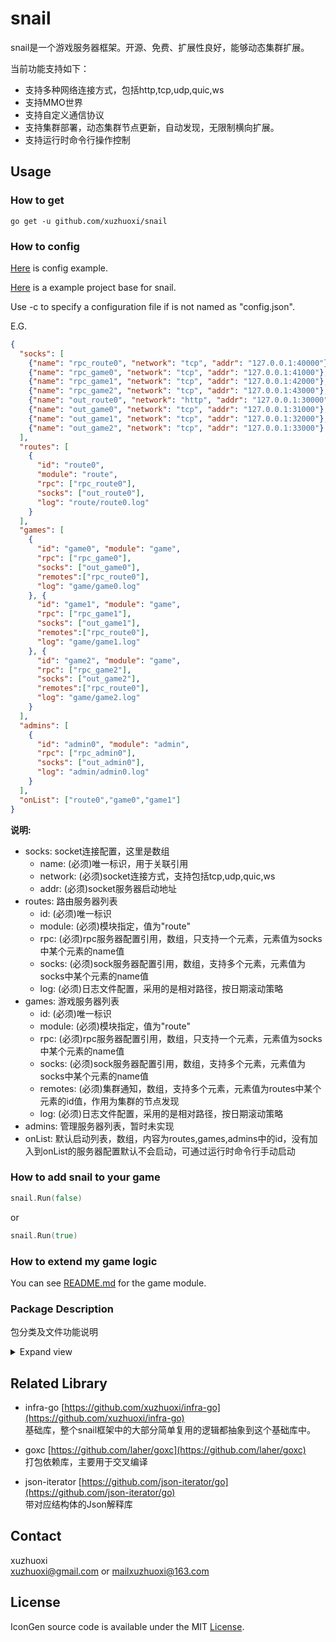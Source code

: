 # snail

snail是一个游戏服务器框架。开源、免费、扩展性良好，能够动态集群扩展。

当前功能支持如下：
- 支持多种网络连接方式，包括http,tcp,udp,quic,ws
- 支持MMO世界
- 支持自定义通信协议
- 支持集群部署，动态集群节点更新，自动发现，无限制横向扩展。
- 支持运行时命令行操作控制

## Usage

### How to get
```
go get -u github.com/xuzhuoxi/snail
```

### How to config

[Here](/conf/config.json) is config example.

[Here](https://github.com/xuzhuoxi/snail_test) is a example project base for snail.

Use -c to specify a configuration file if is not named as "config.json".

E.G.
```json
{
  "socks": [
    {"name": "rpc_route0", "network": "tcp", "addr": "127.0.0.1:40000"},
    {"name": "rpc_game0", "network": "tcp", "addr": "127.0.0.1:41000"},
    {"name": "rpc_game1", "network": "tcp", "addr": "127.0.0.1:42000"},
    {"name": "rpc_game2", "network": "tcp", "addr": "127.0.0.1:43000"},
    {"name": "out_route0", "network": "http", "addr": "127.0.0.1:30000"},
    {"name": "out_game0", "network": "tcp", "addr": "127.0.0.1:31000"},
    {"name": "out_game1", "network": "tcp", "addr": "127.0.0.1:32000"},
    {"name": "out_game2", "network": "tcp", "addr": "127.0.0.1:33000"}
  ],
  "routes": [
    {
      "id": "route0",
      "module": "route",
      "rpc": ["rpc_route0"],
      "socks": ["out_route0"],
      "log": "route/route0.log"
    }
  ],
  "games": [
    {
      "id": "game0", "module": "game",
      "rpc": ["rpc_game0"],
      "socks": ["out_game0"],
      "remotes":["rpc_route0"],
      "log": "game/game0.log"
    }, {
      "id": "game1", "module": "game",
      "rpc": ["rpc_game1"],
      "socks": ["out_game1"],
      "remotes":["rpc_route0"],
      "log": "game/game1.log"
    }, {
      "id": "game2", "module": "game",
      "rpc": ["rpc_game2"],
      "socks": ["out_game2"],
      "remotes":["rpc_route0"],
      "log": "game/game2.log"
    }
  ],
  "admins": [
    {
      "id": "admin0", "module": "admin",
      "rpc": ["rpc_admin0"],
      "socks": ["out_admin0"],
      "log": "admin/admin0.log"
    }
  ],
  "onList": ["route0","game0","game1"]
}
```

**说明:**

- socks:   socket连接配置，这里是数组
    - name:      (必须)唯一标识，用于关联引用
    - network:   (必须)socket连接方式，支持包括tcp,udp,quic,ws
    - addr:      (必须)socket服务器启动地址
- routes:  路由服务器列表
    - id:        (必须)唯一标识
    - module:    (必须)模块指定，值为"route"
    - rpc:       (必须)rpc服务器配置引用，数组，只支持一个元素，元素值为socks中某个元素的name值
    - socks:     (必须)sock服务器配置引用，数组，支持多个元素，元素值为socks中某个元素的name值
    - log:       (必须)日志文件配置，采用的是相对路径，按日期滚动策略
- games:   游戏服务器列表
    - id:        (必须)唯一标识
    - module:    (必须)模块指定，值为"route"
    - rpc:       (必须)rpc服务器配置引用，数组，只支持一个元素，元素值为socks中某个元素的name值
    - socks:     (必须)sock服务器配置引用，数组，支持多个元素，元素值为socks中某个元素的name值
    - remotes:   (必须)集群通知，数组，支持多个元素，元素值为routes中某个元素的id值，作用为集群的节点发现
    - log:       (必须)日志文件配置，采用的是相对路径，按日期滚动策略
- admins:  管理服务器列表，暂时未实现
- onList:  默认启动列表，数组，内容为routes,games,admins中的id，没有加入到onList的服务器配置默认不会启动，可通过运行时命令行手动启动

### How to add snail to your game

```go
snail.Run(false)
```

or

```go
snail.Run(true)
```

### How to extend my game logic

You can see [README.md](/module/internal/game/README.md) for the game module.

### Package Description
包分类及文件功能说明
<details>
<summary>Expand view</summary>
<pre><code>.
├── conf: 配置解释
│   ├── conf.go: 与配置相关结构体定义、解释，读取行为
├── engine: 引擎库
│   ├── extension: 扩展支持
│   │   ├── container.go: 扩展容器接口及基础结构体定义
│   │   ├── extension.go: 扩展接口及基础结构体定义
│   ├── mmo: MMO世界支持
│   │   ├── basis: 接口声明及公共结构体
│   │   │   ├── channel.go: Channel接口及常量定义，以及相关处理函数
│   │   │   ├── child.go: MMO子实体接口及常量定义，以及相关处理函数
│   │   │   ├── container.go: MMO实体容器接口及常量定义，以及相关处理函数
│   │   │   ├── entity.go:　MMO实体接口及常量定义，以及相关处理函数
│   │   │   ├── events.go: MMO事件接口及常量定义，以及相关处理函数
│   │   │   ├── group.go: MMO实体分组接口及常量定义，以及相关处理函数
│   │   │   ├── index.go: MMO实体索引接口及常量定义，以及相关处理函数
│   │   │   ├── manager.go: MMO管理器接口及常量定义，以及相关处理函数
│   │   │   ├── position.go: MMO坐标定义及行为
│   │   │   ├── proto.go: MMO协议号分组及定义
│   │   │   ├── team.go: MMO队伍及团队接口及常量定义，以及相关处理函数
│   │   │   ├── user.go: MMO玩家接口及常量定义，以及相关处理函数
│   │   │   ├── variable.go: MMO实体变量接口及常量定义，以及相关处理函数
│   │   ├── entity:basis包中实体接口对应的实现
│   │   │   ├── channel.go: Channel实现
│   │   │   ├── child.go: MMO子实体支持，并发安全
│   │   │   ├── container.go: MMO实体容器支持，并发安全
│   │   │   ├── group.go: MMO实体分组支持，并发安全
│   │   │   ├── room.go: MMO房间支持，并发安全
│   │   │   ├── team.go: MMO队伍支持，并发安全
│   │   │   ├── teamcorps.go: MMO团队支持，并发安全
│   │   │   ├── user.go: MMO玩家支持，并发安全
│   │   │   ├── userblackwhite.go: MMO玩家黑白名单支持，并发安全
│   │   │   ├── variable.go: MMO实体变量(包括用户变量、环境变量)支持，并发安全
│   │   │   ├── world.go: MMO世界支持，并发安全
│   │   │   ├── zone.go: MMO分区支持，并发安全
│   │   ├── index:basis包中index文件接口对应的实现
│   │   │   ├── channelidx.go: Channel索引管理，依赖entityidx中的EntityIndex
│   │   │   ├── entityidx.go:　实体索引管理EntityIndex，并发安全
│   │   │   ├── roomidx.go:　房间索引管理，依赖entityidx中的EntityIndex
│   │   │   ├── teamcorpsidx.go: 团队索引管理，依赖entityidx中的EntityIndex
│   │   │   ├── teamidx.go: 队伍索引管理，依赖entityidx中的EntityIndex
│   │   │   ├── useridx.go: 玩家索引管理，依赖entityidx中的EntityIndex
│   │   │   ├── zoneidx.go: 分区索引管理，依赖entityidx中的EntityIndex
│   │   ├── manager:
│   │   │   ├── broadcast.go: 消息广播管理
│   │   │   ├── entity.go: 实体管理，包括实体的创建，查找功能以及MMO世界的创建
│   │   │   ├── user.go: 玩家的在环境实体间转移管理，包括进入世界、分区，房间以及在房间间转移等操作
│   │   │   ├── variable.go: 变量监听管理，监听变量(环境变量、用户变量)更新，进行更新消息广播
│   │   ├── proto:
│   │   │   ├── define.go: 基础通信协议定义
│   │   ├── mmo.go: MMO管理入口
├── module:
│   ├── imodule:
│   │   ├── module.go: 模块基础接口与实现。模块注册，模块实现化等相关功能
│   │   ├── rpc.go: 模块RPC通信实现，支持自定义扩展
│   │   ├── state.go: Socket Server的状态支持，包括响应时间，连接数等信息记录
│   ├── internal:
│   │   ├── admin: 游戏管理模块，目前为空
│   │   ├── game: 游戏逻辑模块，已经实现包括向route模块进行集群登记、状态更新、集群注销，业务扩展管理等功能。其它具体游戏逻辑业务可通过扩展进行增加
│   │   ├── route: 游戏路由模块，包括登录分配，服务器集群登记等功能
│   │   ├── cmds.go: 服务器命令行管理，目前实现包括模块启动、模块关闭、模块信息状态查询功能
│   │   ├── internal.go: 模块内部管理入口
│   ├── module.go: 模块对外管理入口
</code></pre>
</details>

## Related Library

- infra-go [https://github.com/xuzhuoxi/infra-go](https://github.com/xuzhuoxi/infra-go)<br>
基础库，整个snail框架中的大部分简单复用的逻辑都抽象到这个基础库中。

- goxc [https://github.com/laher/goxc](https://github.com/laher/goxc)<br>
打包依赖库，主要用于交叉编译

- json-iterator [https://github.com/json-iterator/go](https://github.com/json-iterator/go)<br>
带对应结构体的Json解释库

## Contact
xuzhuoxi<br>
<xuzhuoxi@gmail.com> or <mailxuzhuoxi@163.com>

## License
IconGen source code is available under the MIT [License](/LICENSE).